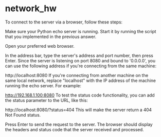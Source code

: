 # network_hw

To connect to the server via a browser, follow these steps:

Make sure your Python echo server is running. 
Start it by running the script that you implemented in the previous answer.

Open your preferred web browser.

In the address bar, type the server's address and port number, then press Enter. 
Since the server is listening on port 8080 and bound to '0.0.0.0', you can use the 
following address if you're connecting from the same machine:

http://localhost:8080
If you're connecting from another machine on the same local network, replace "localhost" with the IP address
of the machine running the echo server. For example:

http://192.168.1.100:8080
To test the status code functionality, you can add the status parameter to the URL, like this:

http://localhost:8080/?status=404
This will make the server return a 404 Not Found status.

Press Enter to send the request to the server. 
The browser should display the headers and status code that the server received and processed.